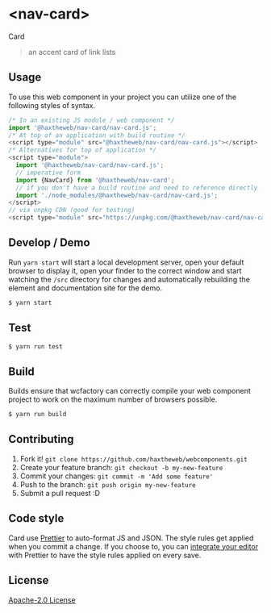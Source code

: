# &lt;nav-card&gt;

Card
> an accent card of link lists

## Usage
To use this web component in your project you can utilize one of the following styles of syntax.

```js
/* In an existing JS module / web component */
import '@haxtheweb/nav-card/nav-card.js';
/* At top of an application with build routine */
<script type="module" src="@haxtheweb/nav-card/nav-card.js"></script>
/* Alternatives for top of application */
<script type="module">
  import '@haxtheweb/nav-card/nav-card.js';
  // imperative form
  import {NavCard} from '@haxtheweb/nav-card';
  // if you don't have a build routine and need to reference directly
  import './node_modules/@haxtheweb/nav-card/nav-card.js';
</script>
// via unpkg CDN (good for testing)
<script type="module" src="https://unpkg.com/@haxtheweb/nav-card/nav-card.js"></script>
```

## Develop / Demo
Run `yarn start` will start a local development server, open your default browser to display it, open your finder to the correct window and start watching the `/src` directory for changes and automatically rebuilding the element and documentation site for the demo.
```bash
$ yarn start
```

## Test

```bash
$ yarn run test
```

## Build
Builds ensure that wcfactory can correctly compile your web component project to
work on the maximum number of browsers possible.
```bash
$ yarn run build
```

## Contributing

1. Fork it! `git clone https://github.com/haxtheweb/webcomponents.git`
2. Create your feature branch: `git checkout -b my-new-feature`
3. Commit your changes: `git commit -m 'Add some feature'`
4. Push to the branch: `git push origin my-new-feature`
5. Submit a pull request :D

## Code style

Card  use [Prettier][prettier] to auto-format JS and JSON.  The style rules get applied when you commit a change.  If you choose to, you can [integrate your editor][prettier-ed] with Prettier to have the style rules applied on every save.

[prettier]: https://github.com/prettier/prettier/
[prettier-ed]: https://github.com/prettier/prettier/#editor-integration
[polyserve]: https://github.com/Polymer/polyserve
[web-component-tester]: https://github.com/Polymer/web-component-tester

## License
[Apache-2.0 License](http://opensource.org/licenses/Apache-2.0)